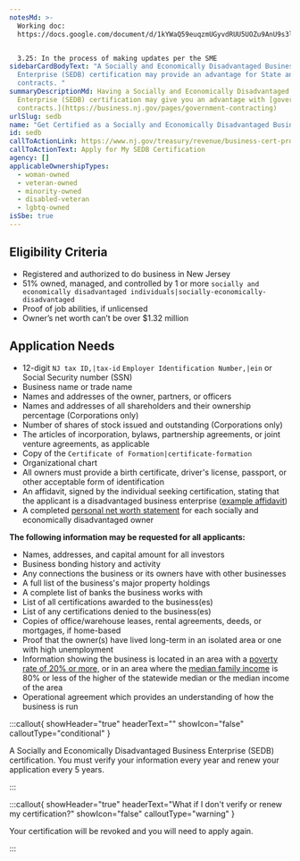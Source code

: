 ```yaml
---
notesMd: >-
  Working doc:
  https://docs.google.com/document/d/1kYWaQ59euqzmUGyvdRUU5UOZu9AnU9s3lwsXZZLvJPA/edit?tab=t.0


  3.25: In the process of making updates per the SME
sidebarCardBodyText: "A Socially and Economically Disadvantaged Business
  Enterprise (SEDB) certification may provide an advantage for State and federal
  contracts. "
summaryDescriptionMd: Having a Socially and Economically Disadvantaged Business
  Enterprise (SEDB) certification may give you an advantage with [government
  contracts.](https://business.nj.gov/pages/government-contracting)
urlSlug: sedb
name: "Get Certified as a Socially and Economically Disadvantaged Business "
id: sedb
callToActionLink: https://www.nj.gov/treasury/revenue/business-cert-program.shtml
callToActionText: Apply for My SEDB Certification
agency: []
applicableOwnershipTypes:
  - woman-owned
  - veteran-owned
  - minority-owned
  - disabled-veteran
  - lgbtq-owned
isSbe: true
---
```

## Eligibility Criteria

* Registered and authorized to do business in New Jersey
* 51% owned, managed, and controlled by 1 or more `socially and economically disadvantaged individuals|socially-economically-disadvantaged` 
* Proof of job abilities, if unlicensed 
* Owner’s net worth can’t be over $1.32 million

## Application Needs

* 12-digit `NJ tax ID,|tax-id` `Employer Identification Number,|ein` or Social Security number (SSN)
* Business name or trade name
* Names and addresses of the owner, partners, or officers 
* Names and addresses of all shareholders and their ownership percentage (Corporations only)
* Number of shares of stock issued and outstanding (Corporations only)
* The articles of incorporation, bylaws, partnership agreements, or joint venture agreements, as applicable
* Copy of the `Certificate of Formation|certificate-formation` 
* Organizational chart
* All owners must provide a birth certificate, driver's license, passport, or other acceptable form of identification
* An affidavit, signed by the individual seeking certification, stating that the applicant is a disadvantaged business enterprise ([example affidavit](https://www.nj.gov/treasury/revenue/pdf/UCS_Sample_Affidavits.pdf))
* A completed [personal net worth statement](https://www.nj.gov/treasury/revenue/pdf/PNWStatement.pdf) for each socially and economically disadvantaged owner

**The following information may be requested for all applicants:**

* Names, addresses, and capital amount for all investors
* Business bonding history and activity
* Any connections the business or its owners have with other businesses
* A full list of the business's major property holdings
* A complete list of banks the business works with
* List of all certifications awarded to the business(es)
* List of any certifications denied to the business(es)
* Copies of office/warehouse leases, rental agreements, deeds, or mortgages, if home-based
* Proof that the owner(s) have lived long-term in an isolated area or one with high unemployment
* Information showing the business is located in an area with a [poverty rate of 20% or more,](https://www.nj.gov/labor/wioa/documents/resources/high_poverty_areas.pdf) or in an area where the [median family income](https://mtgis-portal.geo.census.gov/arcgis/apps/experiencebuilder/experience/?id=ad8ad0751e474f938fc98345462cdfbf#data_s=id%3Awidget_61_output_config_0%3A0) is 80% or less of the higher of the statewide median or the median income of the area
* Operational agreement which provides an understanding of how the business is run

:::callout{ showHeader="true" headerText="" showIcon="false" calloutType="conditional" }

A Socially and Economically Disadvantaged Business Enterprise (SEDB) certification. You must verify your information every year and renew your application every 5 years.

:::

:::callout{ showHeader="true" headerText="What if I don't verify or renew my certification?" showIcon="false" calloutType="warning" }

Your certification will be revoked and you will need to apply again.

:::